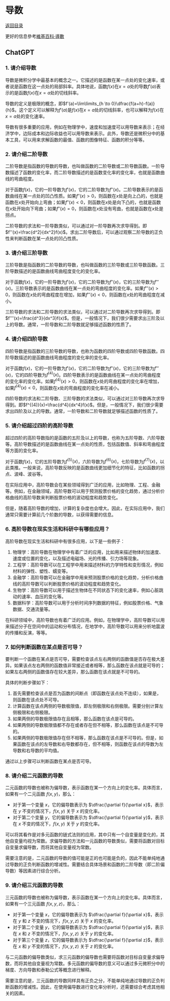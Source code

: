 # 导数

[返回目录](index.md)

 更好的信息參考[維基百科·導數](https://zh.wikipedia.org/wiki/%E5%AF%BC%E6%95%B0)

## ChatGPT

### 1. 请介绍导数

导数是微积分学中最基本的概念之一。它描述的是函数在某一点处的变化速率，或者说是函数在这一点处的局部斜率。具体地说，函数$f(x)$在$x=a$处的导数$f'(a)$表示的是函数$f(x)$在$x=a$处的切线斜率。

导数的定义是极限的概念，即$f'(a)=\lim\limits_{h \to 0}\dfrac{f(a+h)-f(a)}{h}$。这个定义可以解释为$f'(a)$是$f(x)$在$x=a$处的切线斜率，也可以解释为$f(x)$在$x=a$处的变化速率。

导数有很多重要的应用，例如在物理学中，速度和加速度可以用导数来表示；在经济学中，边际成本和边际收益也可以用导数来表示。此外，导数还是微积分中的基本工具，可以用来求解函数的最值、函数的图像特征、函数的积分等等。

### 2. 请介绍二阶导数

二阶导数是指函数的导数的导数，也叫做函数的二阶导数或二阶导数函数。一阶导数描述了函数的变化率，而二阶导数描述的是函数变化率的变化率，也就是函数曲线的弯曲程度。

对于函数$f(x)$，它的一阶导数为$f'(x)$，它的二阶导数为$f''(x)$。二阶导数表示的是函数曲线在某一点处的凹凸性质。如果$f''(x)>0$，则函数在$x$处是向上凸的，也就是函数在$x$处开始向上弯曲；如果$f''(x)<0$，则函数在$x$处是向下凸的，也就是函数在$x$处开始向下弯曲；如果$f''(x)=0$，则函数在$x$处没有弯曲，也就是函数在$x$处是拐点。

二阶导数的求法和一阶导数类似，可以通过对一阶导数再次求导得到。即$f''(x)=\frac{d^2}{dx^2}f(x)$。求出二阶导数后，可以通过观察二阶导数的正负性来判断函数在某一点处的凹凸性质。

### 3. 请介绍三阶导数

三阶导数是指函数的二阶导数的导数，也叫做函数的三阶导数或三阶导数函数。三阶导数描述的是函数曲线弯曲程度变化的变化率。

对于函数$f(x)$，它的一阶导数为$f'(x)$，它的二阶导数为$f''(x)$，它的三阶导数为$f'''(x)$。三阶导数表示的是函数曲线在某一点处的弯曲程度的变化率。如果$f'''(x)>0$，则函数在$x$处的弯曲程度在增加，如果$f'''(x)<0$，则函数在$x$处的弯曲程度在减小。

三阶导数的求法和二阶导数的求法类似，可以通过对二阶导数再次求导得到。即$f'''(x)=\frac{d^3}{dx^3}f(x)$。但是，一般情况下，我们很少需要求出三阶及以上的导数。通常，一阶导数和二阶导数就足够描述函数的性质了。

### 4. 请介绍四阶导数

四阶导数是指函数的三阶导数的导数，也称为函数的四阶导数或四阶导数函数。四阶导数描述的是函数曲线弯曲程度的变化率的变化率。

对于函数$f(x)$，它的一阶导数为$f'(x)$，它的二阶导数为$f''(x)$，它的三阶导数为$f'''(x)$，它的四阶导数为$f^{(4)}(x)$。四阶导数表示的是函数曲线在某一点处的弯曲程度的变化率的变化率。如果$f^{(4)}(x)>0$，则函数在$x$处的弯曲程度的变化率在增加，如果$f^{(4)}(x)<0$，则函数在$x$处的弯曲程度的变化率在减小。

四阶导数的求法和二阶导数、三阶导数的求法类似，可以通过对三阶导数再次求导得到。即$f^{(4)}(x)=\frac{d^4}{dx^4}f(x)$。但是，一般情况下，我们很少需要求出四阶及以上的导数。通常，一阶导数和二阶导数就足够描述函数的性质了。

### 5. 请介绍超过四阶的高阶导数

超过四阶的高阶导数指的是函数的五阶及以上的导数，也称为五阶导数、六阶导数等。高阶导数描述的是函数曲线在某一点处的性质，包括函数值、斜率和弯曲程度等方面的变化率。

对于函数$f(x)$，它的五阶导数为$f^{(5)}(x)$，六阶导数为$f^{(6)}(x)$，七阶导数为$f^{(7)}(x)$，以此类推。一般来说，高阶导数反映的是函数曲线更加细节化的特征，比如函数的拐点、波峰、波谷等。

在实际应用中，高阶导数会在某些领域得到广泛的应用，比如物理、工程、金融等。例如，在金融领域，高阶导数可以用于预测股票价格的变化趋势，通过分析价格曲线的高阶导数来判断股票价格的波动程度和趋势变化。

但是，随着高阶导数的增加，计算的复杂度也会增大。因此，在实际应用中，我们通常只需要计算前几个阶数的导数，以获得需要的信息。

### 6. 高阶导数在现实生活和科研中有哪些应用？

高阶导数在现实生活和科研中有很多应用，以下是一些例子：

1. 物理学：高阶导数在物理学中有着广泛的应用，比如用来描述物体的加速度、速度或位置的变化，以及描述电磁场、光的传播、引力场等现象。
2. 工程学：高阶导数可以在工程学中用来描述材料的力学特性和变形情况，例如材料的弹性、塑性、蠕变等。
3. 金融学：高阶导数可以在金融学中用来预测股票价格的变化趋势，分析价格曲线的高阶导数可以判断股票价格的波动程度和趋势变化。
4. 生物学：高阶导数可以用于描述生物体在不同状态下的变化速率，例如心脏跳动的速率、血压的变化等。
5. 数据科学：高阶导数可以用于分析时间序列数据的特征，例如股票价格、气象数据、交通流量等。

在科研领域中，高阶导数也有着广泛的应用。例如，在物理学中，高阶导数可以用来描述分子在空间中的运动和分布情况，在地学中，高阶导数可以用来分析地震波的传播和反演，等等。

### 7. 如何判断函数在某点是否可导？

要判断一个函数在某点是否可导，需要检查该点左右两侧的函数值是否存在极大差异。如果该点左右两侧的函数值非常接近或者相等，那么函数在该点就是可导的；如果左右两侧的函数值存在较大差异，那么函数在该点就是不可导的。

具体的判断步骤如下：

1. 首先需要检查该点是否为函数的间断点（即函数在该点处不连续），如果是，则函数在该点处不可导。
2. 计算函数在该点两侧的导数极限值，即左侧极限和右侧极限。需要分别计算左侧极限和右侧极限。
3. 如果两侧的导数极限值存在且相等，那么函数在该点是可导的。
4. 如果两侧的导数极限值都不存在或者存在但不相等，那么函数在该点是不可导的。
5. 如果两侧的导数极限值存在但不相等，那么函数在该点是不可导的。但是，如果函数在该点的左导数和右导数都存在，但不相等，则函数在该点的导数为左导数和右导数的平均值。

通过以上步骤可以判断函数在某点是否可导。

### 8. 请介绍二元函数的导数

二元函数的导数也被称为偏导数，表示函数在某一个方向上的变化率。具体而言，如果有一个二元函数 $f(x,y)$，那么：

- 对于第一个变量 $x$，它的偏导数表示为 $\dfrac{\partial f}{\partial x}$，表示在 $y$ 不变的情况下，$f(x,y)$ 关于 $x$ 的变化率。
- 对于第二个变量 $y$，它的偏导数表示为 $\dfrac{\partial f}{\partial y}$，表示在 $x$ 不变的情况下，$f(x,y)$ 关于 $y$ 的变化率。

可以将其看作是对多元函数的链式法则的应用，其中只有一个自变量是变化的，其他自变量均视为常数。求偏导数的方法和一元函数的导数类似，需要将函数对目标自变量求偏导数，而将其他自变量视为常数。 

需要注意的是，二元函数的导数的值可能是正的也可能是负的，因此不能单纯地通过导数的正负判断函数的增减性。需要结合具体场景和函数的二阶导数（即二阶偏导数）等因素进行综合分析。

### 9. 请介绍三元函数的导数

三元函数的导数也被称为偏导数，表示函数在某一个方向上的变化率。具体而言，如果有一个三元函数 $f(x,y,z)$，那么：

- 对于第一个变量 $x$，它的偏导数表示为 $\dfrac{\partial f}{\partial x}$，表示在 $y$ 和 $z$ 不变的情况下，$f(x,y,z)$ 关于 $x$ 的变化率。
- 对于第二个变量 $y$，它的偏导数表示为 $\dfrac{\partial f}{\partial y}$，表示在 $x$ 和 $z$ 不变的情况下，$f(x,y,z)$ 关于 $y$ 的变化率。
- 对于第三个变量 $z$，它的偏导数表示为 $\dfrac{\partial f}{\partial z}$，表示在 $x$ 和 $y$ 不变的情况下，$f(x,y,z)$ 关于 $z$ 的变化率。

与二元函数的偏导数类似，求三元函数的偏导数也需要将函数对目标自变量求偏导数，而将其他自变量视为常数。多元函数的偏导数的意义可以通过多元微积分中的梯度、方向导数和泰勒公式等概念进行解释。

需要注意的是，三元函数的导数同样具有正负之分，不能单纯地通过导数的正负判断函数的增减性。因此，在使用偏导数进行变化率分析时，还需要综合考虑其他相关的因素。

<script>
MathJax = {
  tex: {
    inlineMath: [['$', '$'], ['\\(', '\\)']]
  }
};
</script>
<script id="MathJax-script" async
  src="https://cdn.jsdelivr.net/npm/mathjax@3/es5/tex-chtml.js">
</script>
